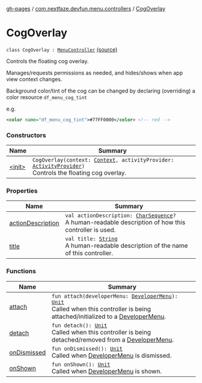 [gh-pages](../../index.md) / [com.nextfaze.devfun.menu.controllers](../index.md) / [CogOverlay](./index.md)

# CogOverlay

`class CogOverlay : `[`MenuController`](../../com.nextfaze.devfun.menu/-menu-controller/index.md) [(source)](https://github.com/NextFaze/dev-fun/tree/master/devfun-menu/src/main/java/com/nextfaze/devfun/menu/controllers/Cog.kt#L63)

Controls the floating cog overlay.

Manages/requests permissions as needed, and hides/shows when app view context changes.

Background color/tint of the cog can be changed by declaring (overriding) a color resource `df_menu_cog_tint`

e.g.

``` xml
<color name="df_menu_cog_tint">#77FF0000</color> <!-- red -->
```

### Constructors

| Name | Summary |
|---|---|
| [&lt;init&gt;](-init-.md) | `CogOverlay(context: `[`Context`](https://developer.android.com/reference/android/content/Context.html)`, activityProvider: `[`ActivityProvider`](../../com.nextfaze.devfun.core/-activity-provider.md)`)`<br>Controls the floating cog overlay. |

### Properties

| Name | Summary |
|---|---|
| [actionDescription](action-description.md) | `val actionDescription: `[`CharSequence`](https://kotlinlang.org/api/latest/jvm/stdlib/kotlin/-char-sequence/index.html)`?`<br>A human-readable description of how this controller is used. |
| [title](title.md) | `val title: `[`String`](https://kotlinlang.org/api/latest/jvm/stdlib/kotlin/-string/index.html)<br>A human-readable description of the name of this controller. |

### Functions

| Name | Summary |
|---|---|
| [attach](attach.md) | `fun attach(developerMenu: `[`DeveloperMenu`](../../com.nextfaze.devfun.menu/-developer-menu/index.md)`): `[`Unit`](https://kotlinlang.org/api/latest/jvm/stdlib/kotlin/-unit/index.html)<br>Called when this controller is being attached/initialized to a [DeveloperMenu](../../com.nextfaze.devfun.menu/-developer-menu/index.md). |
| [detach](detach.md) | `fun detach(): `[`Unit`](https://kotlinlang.org/api/latest/jvm/stdlib/kotlin/-unit/index.html)<br>Called when this controller is being detached/removed from a [DeveloperMenu](../../com.nextfaze.devfun.menu/-developer-menu/index.md). |
| [onDismissed](on-dismissed.md) | `fun onDismissed(): `[`Unit`](https://kotlinlang.org/api/latest/jvm/stdlib/kotlin/-unit/index.html)<br>Called when [DeveloperMenu](../../com.nextfaze.devfun.menu/-developer-menu/index.md) is dismissed. |
| [onShown](on-shown.md) | `fun onShown(): `[`Unit`](https://kotlinlang.org/api/latest/jvm/stdlib/kotlin/-unit/index.html)<br>Called when [DeveloperMenu](../../com.nextfaze.devfun.menu/-developer-menu/index.md) is shown. |
